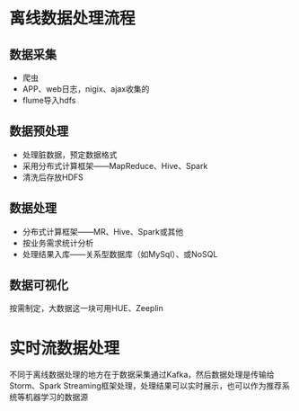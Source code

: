 # 离线数据处理流程

## 数据采集
-  爬虫
- APP、web日志，nigix、ajax收集的
- flume导入hdfs

## 数据预处理
- 处理脏数据，预定数据格式
- 采用分布式计算框架——MapReduce、Hive、Spark
- 清洗后存放HDFS

## 数据处理
- 分布式计算框架——MR、Hive、Spark或其他
- 按业务需求统计分析
- 处理结果入库——关系型数据库（如MySql）、或NoSQL

## 数据可视化
按需制定，大数据这一块可用HUE、Zeeplin

# 实时流数据处理
不同于离线数据处理的地方在于数据采集通过Kafka，然后数据处理是传输给Storm、Spark Streaming框架处理，处理结果可以实时展示，也可以作为推荐系统等机器学习的数据源